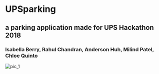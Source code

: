 # UPSparking
## a parking application made for UPS Hackathon 2018<br/>
### Isabella Berry, Rahul Chandran, Anderson Huh, Milind Patel, Chloe Quinto<br/>


![pic_1](https://user-images.githubusercontent.com/29359882/42674280-157e7e5e-863d-11e8-95f6-9db1a8e74dc5.png)
